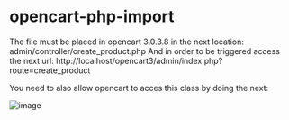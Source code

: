 # opencart-php-import

The file must be placed in opencart 3.0.3.8 in the next location:
admin/controller/create_product.php
And in order to be triggered access the next url:
http://localhost/opencart3/admin/index.php?route=create_product

You need to also allow opencart to acces this class by doing the next:

![image](https://github.com/takegabriel08/opencart-php-import/assets/45741342/5ce0ec1a-ea57-48b1-9cee-bf57661decee)
